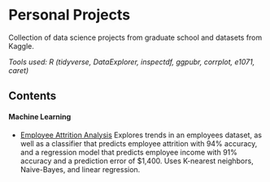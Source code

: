 # Personal Projects
Collection of data science projects from graduate school and datasets from Kaggle.

*Tools used: R (tidyverse, DataExplorer, inspectdf, ggpubr, corrplot, e1071, caret)*

## Contents

#### Machine Learning
+ [Employee Attrition Analysis](https://github.com/duynlq/Personal-Projects/blob/main/employee_attrition_analysis/Attritrion-Analysis.pdf) Explores trends in an employees dataset, as well as a classifier that predicts employee attrition with 94% accuracy, and a regression model that predicts employee income with 91% accuracy and a prediction error of $1,400. Uses K-nearest neighbors, Naive-Bayes, and linear regression.
